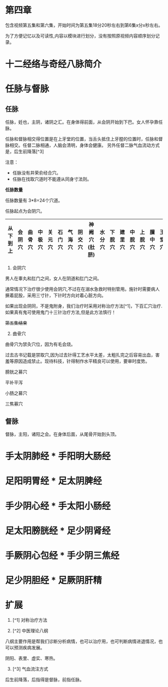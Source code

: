 # 第四章

包含视频第五集和第六集，开始时间为第五集18分20秒左右到第6集x分x秒左右。

为了方便记忆以及可读性,内容以模块进行划分，没有按照原视频内容顺序划分记录。

# 十二经络与奇经八脉简介

# 任脉与督脉

## 任脉

任脉，妊也，主阴，诸阴之汇。在身体得前面，从会阴开始到下巴。女人怀孕靠任脉。

任脉和督脉相交得位置是在上牙堂的位置，当舌头抵住上牙膛的位置时，任脉和督脉相交。任督二脉相通，人脑会清明，身体会健康。
另外任督二脉气血流动方式是，后生前降落[^3]

注意：

- 任脉没有井荣俞经合穴。
- 任脉在找取穴道时不能遵从同身寸法则。

**任脉数量**

任脉数量有 3*8=24个穴道。

任脉起点为会阴穴。

| 从下到上 | 会阴穴 | 曲骨穴 | 中极穴 | 关元穴 | 石门穴 | 气海穴 | 阴交穴 | 神阙穴(肚脐) | 水分穴 | 下脘穴 | 建里穴 | 中脘穴 | 上脘穴 | 膻中穴 | 玉堂穴 | 鸠尾穴 | 天突穴 | 廉泉穴 | 承浆穴 |
|------|-----|-----|-----|-----|-----|-----|-----|---------|-----|-----|-----|-----|-----|-----|-----|-----|-----|-----|-----|

1. 会阴穴

男人在睾丸和肛门之间，女人在阴道和肛门之间。

通常情况下治疗很少使用会阴穴,不过在在溺水急救时特别管用。施针时需要病人撅着屁股，采用三寸针，下针时方向对着心脏方向。

如果出现会阴同，不是鬼附身，我们治疗时采用对称治疗方法[^1]，下百汇穴治疗. 如果真有鬼可使用鬼门十三针治疗方法,但是此方法慎行！

~~第五集结束~~

2. 曲骨穴

曲骨穴为禁灸穴位，因为有毛会烧。

过去古书记载是禁取穴,因为过去针得工艺水平太差，太粗扎完之后容易出血，害羞等原因造成禁止。现待科技，针得制作水平精良可以使用，要审时度势。

膀胱之募穴

平补平泻

小肠之募穴

三焦募穴

## 督脉

督脉，主阳，诸阳之会。在身体后面，从尾骨开始到头顶。

# 手太阴肺经 * 手阳明大肠经

# 足阳明胃经 * 足太阴脾经

# 手少阴心经 * 手太阳小肠经

# 足太阳膀胱经 * 足少阴肾经

# 手厥阴心包经 * 手少阴三焦经

# 足少阴胆经 * 足厥阴肝精

# 扩展

1. [^1] 对称治疗方法

2. [^2] 中医理论八纲

八纲主要作用是帮我们诊断分析病情，也可以治疗用，也可判断病情进退情况，也可以预测疾病发展。

阴阳、表里、虚实、寒热。

3. [^3] 气血流注方式

后生前降落，后指得是督脉，前指任脉。
